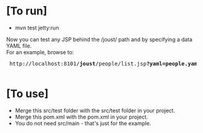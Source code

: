 [To run]
=======
 - mvn test jetty:run
 
Now you can test any JSP behind the /joust/ path and by specifying a data YAML file.    
For an example, browse to:
 <pre>
 http://localhost:8101/<b>joust</b>/people/list.jsp<b>?yaml=people.yaml</b>
 </pre>
 
[To use]
=======
 - Merge this src/test folder with the src/test folder in your project.
 - Merge this pom.xml with the pom.xml in your project. 
 - You do not need src/main - that's just for the example.